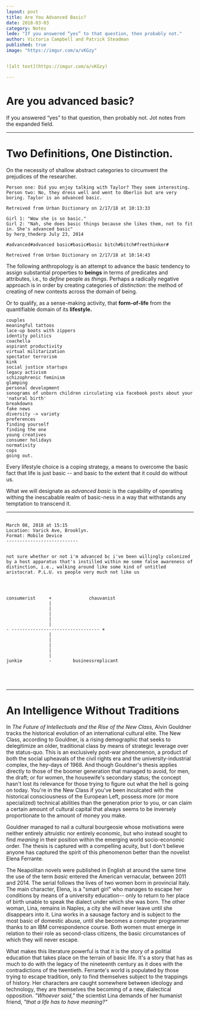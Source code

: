 ```yaml
---
layout: post
title: Are You Advanced Basic? 
date: 2018-03-03
category: Notes
lede: "If you answered “yes” to that question, then probably not."
author: Victoria Campbell and Patrick Steadman
published: true
image: "https://imgur.com/a/vKGzy"


![alt text](https://imgur.com/a/vKGzy)

---
```


Are you advanced basic? 
======
If you answered “yes” to that question, then probably not. Jot notes from the expanded field.

---

Two Definitions, One Distinction.
======

On the necessity of shallow abstract categories to circumvent the prejudices of the researcher. 

```
Person one: Did you enjoy talking with Taylor? They seem interesting. 
Person two: No, they dress well and went to Oberlin but are very boring. Taylor is an advanced basic.

Retreived from Urban Dictionary on 2/17/18 at 10:13:33 

```
```
Girl 1: "Wow she is so basic." 
Girl 2: "Nah, she does basic things because she likes them, not to fit in. She's advanced basic"
by herp_thederp July 23, 2014

#advanced#advanced basic#basic#basic bitch#bitch#freethinker#

Retreived from Urban Dictionary on 2/17/18 at 10:14:43 

```

The following anthropology is an attempt to advance the basic tendency to assign substantial properties to **beings** in terms of predicates and attributes, i.e., to *define* people as *things*. Perhaps a radically negative approach is in order by creating categories of *distinction*: the method of creating of new contexts across the domain of being. 

Or to qualify, as a sense-making activity, that **form-of-life** from the quantifiable domain of its **lifestyle.** 


```chain purses
couples
meaningful tattoos
lace-up boots with zippers
identity politics
coachella
aspirant productivity
virtual militarization
spectator terrorism
kink
social justice startups
legacy activism
schizophrenic feminism
glamping
personal development
sonograms of unborn children circulating via facebook posts about your 'natural birth'
breakdowns
fake news
diversity -> variety
preferences
finding yourself
finding the one
young creatives
consumer holidays
normativity
cops
going out.
``` 


Every lifestyle choice is a coping strategy, a means to overcome the basic fact that life is just basic -- and basic to the extent that it could do without us. 

What we will designate as *advanced basic* is the capability of operating withing the inescabable realm of basic-ness in a way that withstands any temptation to transcend it. 

---

```

March 08, 2018 at 15:15
Location: Varick Ave, Brooklyn. 
Format: Mobile Device
---------------------------


not sure whether or not i'm advanced bc i've been willingly colonized by a host apparatus that's instilled within me some false awareness of distinction, i.e., walking around like some kind of untitled aristocrat. P.L.U. vs people very much not like us




consumerist     +              chauvanist
                |
                |
                |
                |
                |
- --------------------------------- +
                |
                |
                |
                |
                |
junkie          -        businessreplicant





```

---

An Intelligence Without Traditions
======

In *The Future of Intellectuals and the Rise of the New Class,* Alvin Gouldner tracks the historical evolution of an international cultural elite. The New Class, according to Gouldner, is a rising demographic that seeks to delegitimize an older, traditional class by means of strategic leverage over the status-quo. This is an exclusively post-war phenomenon, a product of both the social upheavals of the civil rights era and the university-industrial complex, the hey-days of 1968. And though Gouldner's thesis applies directly to those of the boomer generation that managed to avoid, for men, the draft; or for women, the housewife's secondary status; the concept hasn't lost its relevance for those trying to figure out what the hell is going on today. You're in the New Class if you've been inculcated with the historical consciousness of the European Left, possess more (or more specialized) technical abilities than the generation prior to you, or can claim a certain amount of cultural capital that always seems to be inversely proportionate to the amount of money you make. 

Gouldner managed to nail a cultural bourgeosie whose motivations were neither entirely altruistic nor entirely economic, but who instead sought to find *meaning* in their position within the emerging world socio-economic order. The thesis is captured with a compelling acuity, but I don't believe anyone has captured the spirit of this phenomenon better than the novelist Elena Ferrante. 

The Neapolitan novels were published in English at around the same time the use of the term *basic* entered the American vernacular, between 2011 and 2014. The serial follows the lives of two women born in provincial Italy. The main character, Elena, is a "smart girl" who manages to escape her conditions by means of a university education-- only to return to her place of birth unable to speak the dialect under which she was born. The other woman, Lina, remains in Naples, a city she will never leave until she disappears into it. Lina works in a sausage factory and is subject to the most basic of domestic abuse, until she becomes a computer programmer thanks to an IBM correspondence course. Both women must emerge in relation to their role as second-class citizens, the basic circumstances of which they will never escape.

What makes this literature powerful is that it is the story of a politial education that takes place on the terrain of basic life. It's a story that has as much to do with the legacy of the nineteenth century as it does with the contradictions of the twentieth. Ferrante's world is populated by those trying to escape tradition, only to find themselves subject to the trappings of history. Her characters are caught somewhere between ideology and technology, they are themselves the becoming of a new, dialectical opposition. *"Whoever said,"* the scientist Lina demands of her humanist friend, *"that a life has to have meaning?"* 
























